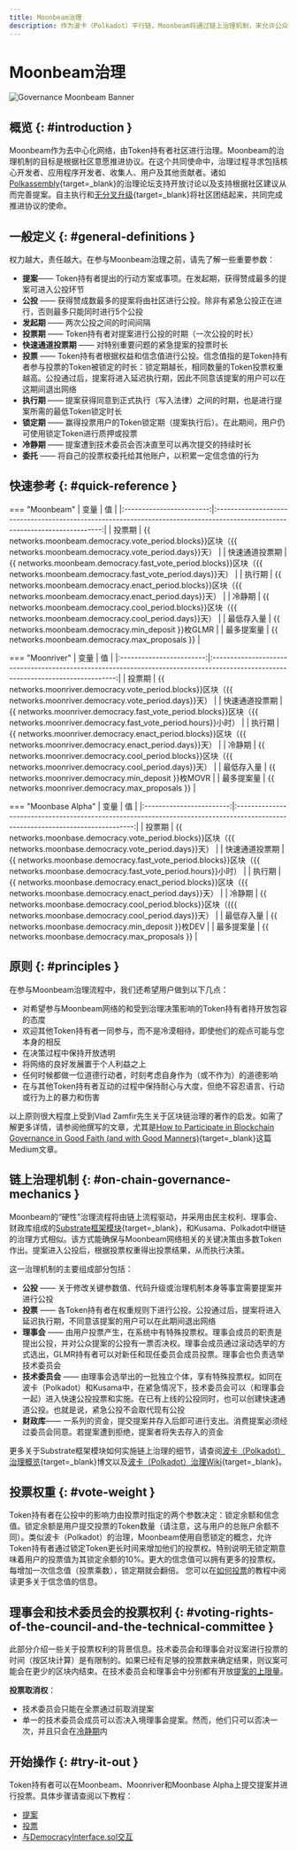 ```yaml
---
title: Moonbeam治理
description: 作为波卡（Polkadot）平行链，Moonbeam将通过链上治理机制，来允许公众进行质押权重投票
---
```


# Moonbeam治理

![Governance Moonbeam Banner](/images/learn/features/governance/governance-overview-banner.png)

## 概览 {: #introduction }

Moonbeam作为去中心化网络，由Token持有者社区进行治理。Moonbeam的治理机制的目标是根据社区意愿推进协议。在这个共同使命中，治理过程寻求包括核心开发者、应用程序开发者、收集人、用户及其他贡献者。诸如[Polkassembly](https://moonbeam.polkassembly.network/){target=_blank}的治理论坛支持开放讨论以及支持根据社区建议从而完善提案。自主执行和[无分叉升级](https://wiki.polkadot.network/docs/learn-runtime-upgrades#forkless-upgrades/){target=_blank}将社区团结起来，共同完成推进协议的使命。

## 一般定义 {: #general-definitions }

权力越大，责任越大。在参与Moonbeam治理之前，请先了解一些重要参数：

 - **提案**—— Token持有者提出的行动方案或事项。在发起期，获得赞成最多的提案可进入公投环节
 - **公投** —— 获得赞成数最多的提案将由社区进行公投。除非有紧急公投正在进行，否则最多只能同时进行5个公投
 - **发起期** —— 两次公投之间的时间间隔
 - **投票期** —— Token持有者对提案进行公投的时期（一次公投的时长）
 - **快速通道投票期** —— 对特别重要问题的紧急提案的投票时长
- **投票** —— Token持有者根据权益和信念值进行公投。信念值指的是Token持有者参与投票的Token被锁定的时长：锁定期越长，相同数量的Token投票权重越高。公投通过后，提案将进入延迟执行期，因此不同意该提案的用户可以在这期间退出网络
 - **执行期** —— 提案获得同意到正式执行（写入法律）之间的时期，也是进行提案所需的最低Token锁定时长
 - **锁定期** —— 赢得投票用户的Token锁定期（提案执行后）。在此期间，用户仍可使用锁定Token进行质押或投票
 - **冷静期** —— 提案遭到技术委员会否决直至可以再次提交的持续时长
 - **委托** —— 将自己的投票权委托给其他账户，以积累一定信念值的行为

## 快速参考 {: #quick-reference }

=== "Moonbeam"
    |         变量         |                                                            值                                                             |
    |:------------------------:|:----------------------------------------------------------------------------------------------------------------------------:|
    |      投票期       |     {{ networks.moonbeam.democracy.vote_period.blocks}}区块（{{ networks.moonbeam.democracy.vote_period.days}}天）      |
    | 快速通道投票期 | {{ networks.moonbeam.democracy.fast_vote_period.blocks}}区块（{{ networks.moonbeam.democracy.fast_vote_period.days}}天） |
    |     执行期     |    {{ networks.moonbeam.democracy.enact_period.blocks}}区块（{{ networks.moonbeam.democracy.enact_period.days}}天）     |
    |     冷静期      |     {{ networks.moonbeam.democracy.cool_period.blocks}}区块（{{ networks.moonbeam.democracy.cool_period.days}}天）      |
    |     最低存入量      |                                      {{ networks.moonbeam.democracy.min_deposit }}枚GLMR                                      |
    |    最多提案量     |                                       {{ networks.moonbeam.democracy.max_proposals }}                                        |

=== "Moonriver"
    |         变量         |                                                               值                                                               |
    |:------------------------:|:---------------------------------------------------------------------------------------------------------------------------------:|
    |      投票期       |       {{ networks.moonriver.democracy.vote_period.blocks}}区块（{{ networks.moonriver.democracy.vote_period.days}}天）       |
    | 快速通道投票期 | {{ networks.moonriver.democracy.fast_vote_period.blocks}}区块（{{ networks.moonriver.democracy.fast_vote_period.hours}}小时） |
    |     执行期     |      {{ networks.moonriver.democracy.enact_period.blocks}}区块（{{ networks.moonriver.democracy.enact_period.days}}天）       |
    |     冷静期      |       {{ networks.moonriver.democracy.cool_period.blocks}}区块（{{ networks.moonriver.democracy.cool_period.days}}天）       |
    |     最低存入量      |                                        {{ networks.moonriver.democracy.min_deposit }}枚MOVR                                        |
    |    最多提案量     |                                         {{ networks.moonriver.democracy.max_proposals }}                                          |

=== "Moonbase Alpha"
    |         变量         |                                                              值                                                              |
    |:------------------------:|:-------------------------------------------------------------------------------------------------------------------------------:|
    |      投票期       |       {{ networks.moonbase.democracy.vote_period.blocks}}区块（{{ networks.moonbase.democracy.vote_period.days}}天）       |
    | 快速通道投票期 | {{ networks.moonbase.democracy.fast_vote_period.blocks}}区块（{{ networks.moonbase.democracy.fast_vote_period.hours}}小时） |
    |     执行期     |      {{ networks.moonbase.democracy.enact_period.blocks}}区块（{{ networks.moonbase.democracy.enact_period.days}}天）       |
    |     冷静期      |       {{ networks.moonbase.democracy.cool_period.blocks}}区块（({{ networks.moonbase.democracy.cool_period.days}}天）       |
    |     最低存入量      |                                        {{ networks.moonbase.democracy.min_deposit }}枚DEV                                        |
    |    最多提案量     |                                         {{ networks.moonbase.democracy.max_proposals }}                                         |

## 原则 {: #principles }

在参与Moonbeam治理流程中，我们还希望用户做到以下几点：

 - 对希望参与Moonbeam网络的和受到治理决策影响的Token持有者持开放包容的态度
 - 欢迎其他Token持有者一同参与，而不是冷漠相待，即使他们的观点可能与您本身的相反
 - 在决策过程中保持开放透明
 - 将网络的良好发展置于个人利益之上
 - 任何时候都做一位道德行动者，时刻考虑自身作为（或不作为）的道德影响
 - 在与其他Token持有者互动的过程中保持耐心与大度，但绝不容忍语言、行动或行为上的暴力和伤害

以上原则很大程度上受到Vlad Zamfir先生关于区块链治理的著作的启发。如需了解更多详情，请参阅他撰写的文章，尤其是[How to Participate in Blockchain Governance in Good Faith (and with Good Manners)](https://medium.com/@Vlad_Zamfir/how-to-participate-in-blockchain-governance-in-good-faith-and-with-good-manners-bd4e16846434){target=_blank}这篇Medium文章。

## 链上治理机制 {: #on-chain-governance-mechanics }

Moonbeam的“硬性”治理流程将由链上流程驱动，并采用由民主权利、理事会、财政库组成的[Substrate框架模块](/learn/platform/glossary/#substrate-frame-pallets){target=_blank}，和Kusama、Polkadot中继链的治理方式相似。该方式能确保与Moonbeam网络相关的关键决策由多数Token作出。提案进入公投后，根据投票权重得出投票结果，从而执行决策。

这一治理机制的主要组成部分包括：

 - **公投** —— 关于修改关键参数值、代码升级或治理机制本身等事宜需要提案并进行公投
 - **投票** —— 各Token持有者在权重规则下进行公投。公投通过后，提案将进入延迟执行期，不同意该提案的用户可以在此期间退出网络
 - **理事会** —— 由用户投票产生，在系统中有特殊投票权。理事会成员的职责是提出公投，并对公众提案的公投有一票否决权。理事会成员通过滚动选举的方式选出，GLMR持有者可以对新任和现任委员会成员投票。理事会也负责选举技术委员会
 - **技术委员会** —— 由理事会选举出的一批独立个体，享有特殊投票权。如同在波卡（Polkadot）和Kusama中，在紧急情况下，技术委员会可以（和理事会一起）进入快速公投投票和实施。在已有上线的公投同时，也可以创建快速通道公投。也就是说，紧急公投不会取代现有公投
 - **财政库**—— 一系列的资金，提交提案并存入后即可进行支出。消费提案必须经过委员会同意。若提案遭到拒绝，提案者将失去存入的资金

更多关于Substrate框架模块如何实施链上治理的细节，请查阅[波卡（Polkadot）治理概览](https://polkadot.network/a-walkthrough-of-polkadots-governance/){target=_blank}博文以及[波卡（Polkadot）治理Wiki](https://wiki.polkadot.network/docs/learn-governance){target=_blank}。

## 投票权重 {: #vote-weight }

Token持有者在公投中的影响力由投票时指定的两个参数决定：锁定余额和信念值。锁定余额是用户提交投票的Token数量（请注意，这与用户的总账户余额不同）。类似波卡（Polkadot）的治理，Moonbeam使用自愿锁定的概念，允许Token持有者通过锁定Token更长时间来增加他们的投票权。特别说明无锁定期意味着用户的投票值为其锁定余额的10%。更大的信念值可以拥有更多的投票权。每增加一次信念值（投票乘数），锁定期就会翻倍。 您可以在[如何投票](/tokens/governance/voting/#how-to-vote)的教程中阅读更多关于信念值的信息。

## 理事会和技术委员会的投票权利 {: #voting-rights-of-the-council-and-the-technical-committee }

此部分介绍一些关于投票权利的背景信息。技术委员会和理事会对议案进行投票的时间（按区块计算）是有限制的。如果已经有足够的投票数来确定结果，则议案可能会在更少的区块内结束。在技术委员会和理事会中分别都有开放[提案的上限量](#quick-reference)。

**投票取消权**：

 - 技术委员会只能在全票通过前取消提案
 - 单一的技术委员会成员可以否决入境理事会提案。然而，他们只可以否决一次，并且只会在[冷静期](#quick-reference)内

## 开始操作 {: #try-it-out }

Token持有者可以在Moonbeam、Moonriver和Moonbase Alpha上提交提案并进行投票。具体步骤请查阅以下教程：

 - [提案](/tokens/governance/proposals/)
 - [投票](/tokens/governance/voting/)
 - [与DemocracyInterface.sol交互](/builders/build/canonical-contracts/precompiles/democracy/)
